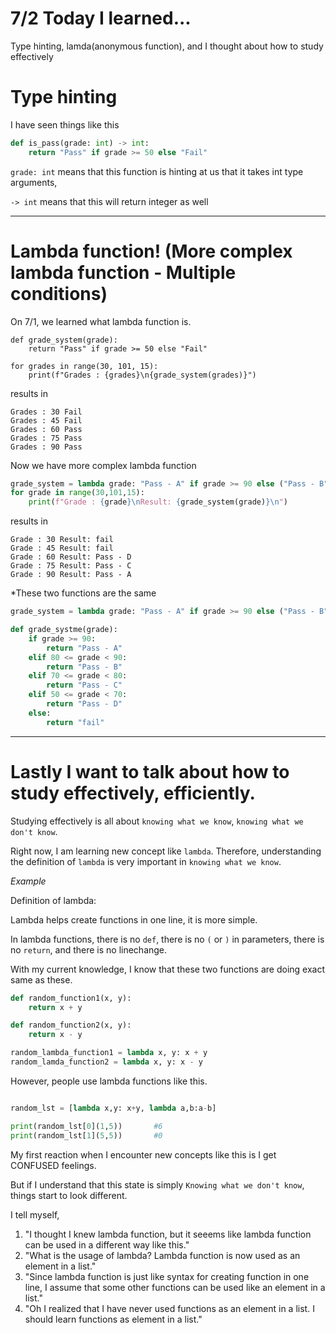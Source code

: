 
# 7/2 Today I learned...

Type hinting, lamda(anonymous function), and I thought about how to study effectively

# Type hinting

I have seen things like this
```py
def is_pass(grade: int) -> int:
    return "Pass" if grade >= 50 else "Fail"
```
`grade: int` means that this function is hinting at us that it takes int type arguments,

`-> int` means that this will return integer as well

---

# Lambda function! (More complex lambda function - Multiple conditions)

On 7/1, we learned what lambda function is.

```
def grade_system(grade):
    return "Pass" if grade >= 50 else "Fail"

for grades in range(30, 101, 15):
    print(f"Grades : {grades}\n{grade_system(grades)}")
```
results in

```
Grades : 30 Fail
Grades : 45 Fail
Grades : 60 Pass
Grades : 75 Pass
Grades : 90 Pass
```

Now we have more complex lambda function
```py
grade_system = lambda grade: "Pass - A" if grade >= 90 else ("Pass - B" if 80 <= grade < 90 else("Pass - C" if 70 <= grade < 80 else("Pass - D" if 50 <= grade < 70 else "fail")))
for grade in range(30,101,15):
    print(f"Grade : {grade}\nResult: {grade_system(grade)}\n")
```
results in
```
Grade : 30 Result: fail
Grade : 45 Result: fail
Grade : 60 Result: Pass - D
Grade : 75 Result: Pass - C
Grade : 90 Result: Pass - A
```

*These two functions are the same
```py
grade_system = lambda grade: "Pass - A" if grade >= 90 else ("Pass - B" if 80 <= grade < 90 else("Pass - C" if 70 <= grade < 80 else("Pass - D" if 50 <= grade < 70 else "fail")))

def grade_systme(grade):
    if grade >= 90:
        return "Pass - A"
    elif 80 <= grade < 90:
        return "Pass - B"
    elif 70 <= grade < 80:
        return "Pass - C"
    elif 50 <= grade < 70:
        return "Pass - D"
    else:
        return "fail"
```


---
# Lastly I want to talk about how to study effectively, efficiently.

Studying effectively is all about `knowing what we know`, `knowing what we don't know`.

Right now, I am learning new concept like `lambda`. Therefore, understanding the definition of `lambda` is very important in `knowing what we know`.

<em>Example</em>

Definition of lambda:

Lambda helps create functions in one line, it is more simple.

In lambda functions, there is no `def`, there is no `(` or `)` in parameters, there is no `return`, and there is no linechange. 

With my current knowledge, I know that these two functions are doing exact same as these.

```py
def random_function1(x, y):
    return x + y

def random_function2(x, y):
    return x - y
```

```py
random_lambda_function1 = lambda x, y: x + y
random_lamda_function2 = lambda x, y: x - y
```

However, people use lambda functions like this.

```py

random_lst = [lambda x,y: x+y, lambda a,b:a-b]

print(random_lst[0](1,5))       #6
print(random_lst[1](5,5))       #0

```

My first reaction when I encounter new concepts like this is I get CONFUSED feelings.

But if I understand that this state is simply `Knowing what we don't know`, things start to look different.

I tell myself,

1. "I thought I knew lambda function, but it seeems like lambda function  can be used in a different way like this."
2. "What is the usage of lambda? Lambda function is now used as an element in a list."
3. "Since lambda function is just like syntax for creating function in one line, I assume that some other functions can be used like an element in a list."
4. "Oh I realized that I have never used functions as an element in a list. I should learn functions as element in a list."
```
